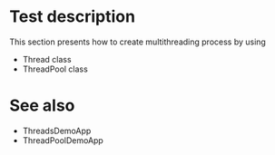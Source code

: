 # Test description

This section presents how to create multithreading process by using

- Thread class
- ThreadPool class

# See also

- ThreadsDemoApp
- ThreadPoolDemoApp
